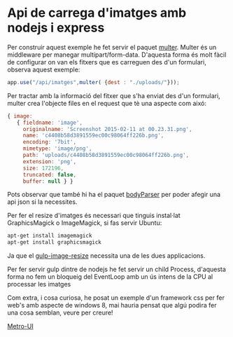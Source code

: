 # Api de carrega d'imatges amb nodejs i express

Per construir aquest exemple he fet servir el paquet [multer](https://www.npmjs.com/package/multer).
Multer és un middleware per manegar multipart/form-data.
D'aquesta forma és molt fàcil de configurar on van els fitxers que es carreguen des d'un formulari, observa aquest exemple: 
```js
app.use("/api/imatges",multer( {dest : "./uploads/"})); 
```
Per tractar amb la informació del fitxer que s'ha enviat des d'un formulari, multer crea l'objecte files en el request que tè una aspecte com aixó:

```js
{ image: 
   { fieldname: 'image',
     originalname: 'Screenshot 2015-02-11 at 00.23.31.png',
     name: 'c4408b58d3891559ec00c98064ff226b.png',
     encoding: '7bit',
     mimetype: 'image/png',
     path: 'uploads/c4408b58d3891559ec00c98064ff226b.png',
     extension: 'png',
     size: 172196,
     truncated: false,
     buffer: null } }
```

Pots observar que també hi ha el paquet [bodyParser](https://www.npmjs.com/package/body-parser) per poder afegir una api json si la necessites.

Per fer el resize d'imatges és necessari que tinguis instal·lat GraphicsMagick o ImageMagick, 
si fas servir Ubuntu:
```sh
apt-get install imagemagick
apt-get install graphicsmagick
```

Ja que el [gulp-image-resize](https://www.npmjs.com/package/gulp-image-resize) necessita una de les dues applicacions.

Per fer servir gulp dintre de nodejs he fet servir un child Process, d'aquesta forma no fem un bloqueig del EventLoop amb un ús intens de la CPU al processar les imatges

Com extra, i cosa curiosa, he posat un exemple d'un framework css per fer web's amb aspecte de windows 8, mai hauria pensat que algú podira fer una cosa semblan, veure per creure!

[Metro-UI](http://metroui.org.ua/)